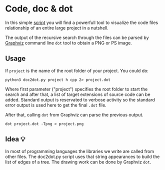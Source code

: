 # Code, doc & dot

In this simple [script](doc2dot.py) you will find a powerfull tool to visualize the code files relationship of an entire large project in a nutshell.

The output of the recursive search through the files can be parsed by [Graphviz](https://graphviz.org/) command line  ```dot``` tool to obtain a PNG or PS image.

## Usage

If ```project``` is the name of the root folder of your project. You could do:
```
python3 doc2dot.py project h cpp 2> project.dot
```

Where first parameter ("project") specifies the root folder to start the search and after that, a list of target extensions of source code can be added.
Standard output is reservated to verbose activity so the standard error output is used here to get the final ```.dot``` file.

After that, calling ```dot``` from Graphviz can parse the previous output.
```
dot project.dot -Tpng > project.png
```

## Idea 💡

In most of programming languages the libraries we write are called from other files. The doc2dot.py script uses that string appearances to build the list of edges of a tree. The drawing work can be done by Graphviz ```dot```.
